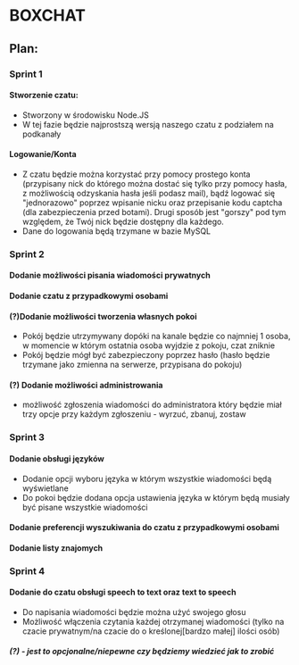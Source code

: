 # BOXCHAT

## Plan:

### Sprint 1

#### Stworzenie czatu:

- Stworzony w środowisku Node.JS
- W tej fazie będzie najprostszą wersją naszego czatu z podziałem na podkanały

#### Logowanie/Konta

- Z czatu będzie można korzystać przy pomocy prostego konta (przypisany nick do którego można dostać się tylko przy pomocy hasła, z możliwością odzyskania hasła jeśli podasz mail), bądź logować się "jednorazowo" poprzez wpisanie nicku oraz przepisanie kodu captcha (dla zabezpieczenia przed botami). Drugi sposób jest "gorszy" pod tym względem, że Twój nick będzie dostępny dla każdego.
- Dane do logowania będą trzymane w bazie MySQL

### Sprint 2

#### Dodanie możliwości pisania wiadomości prywatnych

#### Dodanie czatu z przypadkowymi osobami

#### (?)Dodanie możliwości tworzenia własnych pokoi

- Pokój będzie utrzymywany dopóki na kanale będzie co najmniej 1 osoba, w momencie w którym ostatnia osoba wyjdzie z pokoju, czat zniknie
- Pokój będzie mógł być zabezpieczony poprzez hasło (hasło będzie trzymane jako zmienna na serwerze, przypisana do pokoju)

#### (?) Dodanie możliwości administrowania

- możliwość zgłoszenia wiadomości do administratora który będzie miał trzy opcje przy każdym zgłoszeniu - wyrzuć, zbanuj, zostaw

### Sprint 3

#### Dodanie obsługi języków

- Dodanie opcji wyboru języka w którym wszystkie wiadomości będą wyświetlane
- Do pokoi będzie dodana opcja ustawienia języka w którym będą musiały być pisane wszystkie wiadomości

#### Dodanie preferencji wyszukiwania do czatu z przypadkowymi osobami

#### Dodanie listy znajomych

### Sprint 4

#### Dodanie do czatu obsługi speech to text oraz text to speech

- Do napisania wiadomości będzie można użyć swojego głosu
- Możliwość włączenia czytania każdej otrzymanej wiadomości (tylko na czacie prywatnym/na czacie do o kreślonej[bardzo małej] ilości osób)

##### (?) - jest to opcjonalne/niepewne czy będziemy wiedzieć jak to zrobić